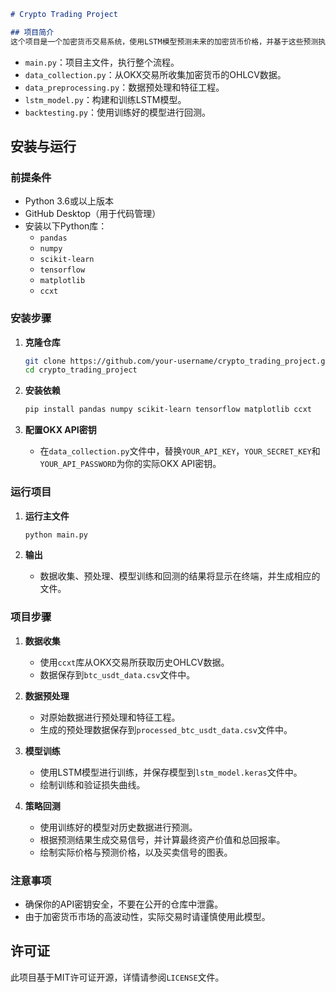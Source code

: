 ```markdown
# Crypto Trading Project

## 项目简介
这个项目是一个加密货币交易系统，使用LSTM模型预测未来的加密货币价格，并基于这些预测执行交易策略。项目包括数据收集、数据预处理、模型训练和策略回测等步骤。

```

- `main.py`：项目主文件，执行整个流程。
- `data_collection.py`：从OKX交易所收集加密货币的OHLCV数据。
- `data_preprocessing.py`：数据预处理和特征工程。
- `lstm_model.py`：构建和训练LSTM模型。
- `backtesting.py`：使用训练好的模型进行回测。

## 安装与运行

### 前提条件
- Python 3.6或以上版本
- GitHub Desktop（用于代码管理）
- 安装以下Python库：
  - `pandas`
  - `numpy`
  - `scikit-learn`
  - `tensorflow`
  - `matplotlib`
  - `ccxt`

### 安装步骤

1. **克隆仓库**
   ```bash
   git clone https://github.com/your-username/crypto_trading_project.git
   cd crypto_trading_project
   ```

2. **安装依赖**
   ```bash
   pip install pandas numpy scikit-learn tensorflow matplotlib ccxt
   ```

3. **配置OKX API密钥**
   - 在`data_collection.py`文件中，替换`YOUR_API_KEY`，`YOUR_SECRET_KEY`和`YOUR_API_PASSWORD`为你的实际OKX API密钥。

### 运行项目

1. **运行主文件**
   ```bash
   python main.py
   ```

2. **输出**
   - 数据收集、预处理、模型训练和回测的结果将显示在终端，并生成相应的文件。

### 项目步骤

1. **数据收集**
   - 使用`ccxt`库从OKX交易所获取历史OHLCV数据。
   - 数据保存到`btc_usdt_data.csv`文件中。

2. **数据预处理**
   - 对原始数据进行预处理和特征工程。
   - 生成的预处理数据保存到`processed_btc_usdt_data.csv`文件中。

3. **模型训练**
   - 使用LSTM模型进行训练，并保存模型到`lstm_model.keras`文件中。
   - 绘制训练和验证损失曲线。

4. **策略回测**
   - 使用训练好的模型对历史数据进行预测。
   - 根据预测结果生成交易信号，并计算最终资产价值和总回报率。
   - 绘制实际价格与预测价格，以及买卖信号的图表。

### 注意事项

- 确保你的API密钥安全，不要在公开的仓库中泄露。
- 由于加密货币市场的高波动性，实际交易时请谨慎使用此模型。

## 许可证
此项目基于MIT许可证开源，详情请参阅`LICENSE`文件。

```
